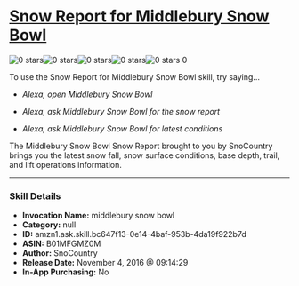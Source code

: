 # [Snow Report for Middlebury Snow Bowl](http://alexa.amazon.com/#skills/amzn1.ask.skill.bc647f13-0e14-4baf-953b-4da19f922b7d)
![0 stars](../../images/ic_star_border_black_18dp_1x.png)![0 stars](../../images/ic_star_border_black_18dp_1x.png)![0 stars](../../images/ic_star_border_black_18dp_1x.png)![0 stars](../../images/ic_star_border_black_18dp_1x.png)![0 stars](../../images/ic_star_border_black_18dp_1x.png) 0

To use the Snow Report for Middlebury Snow Bowl skill, try saying...

* *Alexa, open Middlebury Snow Bowl*

* *Alexa, ask Middlebury Snow Bowl for the snow report*

* *Alexa, ask Middlebury Snow Bowl for latest conditions*

The Middlebury Snow Bowl Snow Report brought to you by SnoCountry brings you the latest snow fall, snow surface conditions,  base depth, trail, and lift operations information.

***

### Skill Details

* **Invocation Name:** middlebury snow bowl
* **Category:** null
* **ID:** amzn1.ask.skill.bc647f13-0e14-4baf-953b-4da19f922b7d
* **ASIN:** B01MFGMZ0M
* **Author:** SnoCountry
* **Release Date:** November 4, 2016 @ 09:14:29
* **In-App Purchasing:** No

